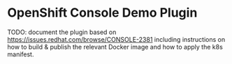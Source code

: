 # OpenShift Console Demo Plugin

TODO: document the plugin based on https://issues.redhat.com/browse/CONSOLE-2381
including instructions on how to build & publish the relevant Docker image and
how to apply the k8s manifest.
